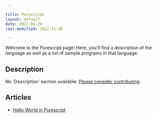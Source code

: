 ```yaml
---

title: Purescript
layout: default
date: 2022-04-28
last-modified: 2022-11-20

---
```


Welcome to the Purescript page! Here, you'll find a description of the language as well as a list of sample programs in that language.

## Description

No 'Description' section available. [Please consider contributing](https://github.com/TheRenegadeCoder/sample-programs-website).

## Articles

- [Hello World in Purescript](https://sampleprograms.io/projects/hello-world/purescript)